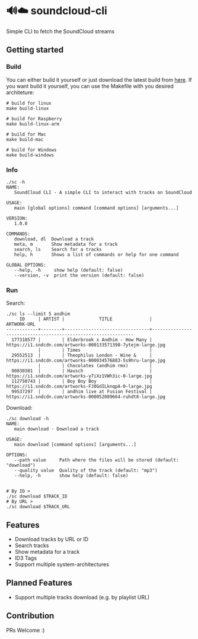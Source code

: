 # 🔊☁️ soundcloud-cli
Simple CLI to fetch the SoundCloud streams

## Getting started

### Build
You can either build it yourself or just download the latest build from [here](https://github.com/timoknapp/soundcloud-cli/actions?query=workflow%3ASoundCloud-CLI). If you want build it yourself, you can use the Makefile with you desired architeture:

```
# build for linux
make build-linux

# build for Raspberry
make build-linux-arm

# build for Mac
make build-mac

# build for Windows
make build-windows
```

### Info
```
./sc -h
NAME:
   SoundCloud CLI - A simple CLI to interact with tracks on SoundCloud

USAGE:
   main [global options] command [command options] [arguments...]

VERSION:
   1.0.0

COMMANDS:
   download, dl  Download a track
   meta, m       Show metadata for a track
   search, ls    Search for a tracks
   help, h       Shows a list of commands or help for one command

GLOBAL OPTIONS:
   --help, -h     show help (default: false)
   --version, -v  print the version (default: false)

```

### Run

Search:
```
./sc ls --limit 5 andhim
     ID     | ARTIST |             TITLE              |                         ARTWORK-URL                           
------------+--------+--------------------------------+---------------------------------------------------------------
  177318577 |        | Elderbrook x Andhim - How Many | https://i1.sndcdn.com/artworks-000133571398-7ytejm-large.jpg  
            |        | Times                          |                                                               
  29552513  |        | Theophilus London - Wine &     | https://i1.sndcdn.com/artworks-000034576883-5s9hru-large.jpg  
            |        | Chocolates (andhim rmx)        |                                                               
  90830301  |        | Hausch                         | https://i1.sndcdn.com/artworks-y7iXz1VWh3ic-0-large.jpg       
  112750743 |        | Boy Boy Boy                    | https://i1.sndcdn.com/artworks-FJ0GdILknqpA-0-large.jpg       
  99537297  |        | andhim live at Fusion Festival | https://i1.sndcdn.com/artworks-000052089664-ruhdt8-large.jpg
```

Download:
```
./sc download -h
NAME:
   main download - Download a track

USAGE:
   main download [command options] [arguments...]

OPTIONS:
   --path value     Path where the files will be stored (default: "download")
   --quality value  Quality of the track (default: "mp3")
   --help, -h       show help (default: false)


# By ID >
./sc download $TRACK_ID
# By URL >
./sc download $TRACK_URL
```

## Features

- Download tracks by URL or ID
- Search tracks
- Show metadata for a track
- ID3 Tags
- Support multiple system-architectures

## Planned Features

- Support multiple tracks download (e.g. by playlist URL)


## Contribution

PRs Welcome :)
